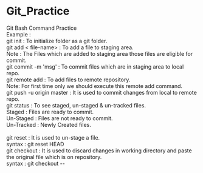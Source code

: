 # Git_Practice
Git Bash Command Practice<br />
Example : <br />
git init : To initialize folder as a git folder.<br />
git add < file-name> : To add a file to staging area.<br />
                  Note : The Files which are added to staging area those files are eligible for commit.<br />
git commit -m 'msg' : To commit files which are in staging area to local repo.<br />
git remote add <repo-url> : To add files to remote repository.<br />
                 Note: For first time only we should execute this remote add command.<br />
git push -u origin master : It is used to commit changes from local to remote repo.<br />
git status : To see staged, un-staged & un-tracked files.<br />
Staged : Files are ready to commit.<br />
Un-Staged : Files are not ready to commit.<br />
Un-Tracked : Newly Created files.<br />
<br />
git reset : It is used to un-stage a file.<br />
                            syntax : git reset HEAD <file-name><br />
git checkout : It is used to discard changes in working directory and paste the original file which is on repository.<br />
syntax : git  checkout -- <file-name><br />
